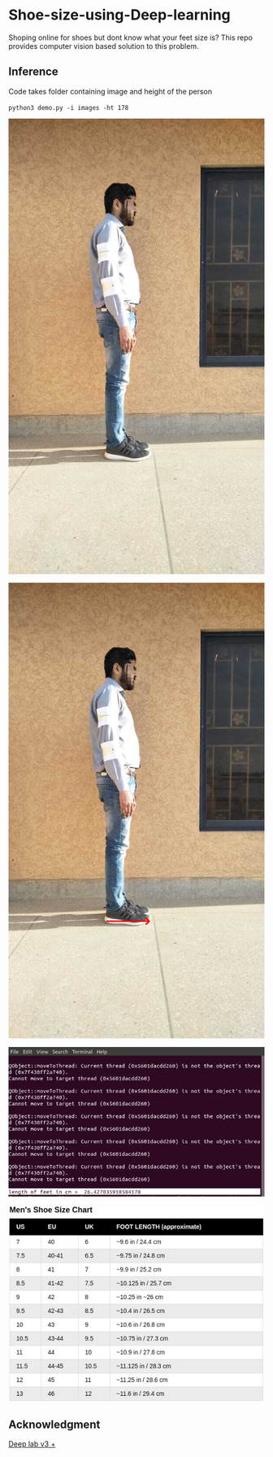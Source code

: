 # Shoe-size-using-Deep-learning

Shoping online for shoes but dont know what your feet size is? This repo provides computer vision based solution to this problem. 


## Inference
Code takes folder containing image and height of the person

`python3 demo.py -i images -ht 178`

![input image](https://github.com/farazBhatti/Shoe-size-using-Deep-learning/blob/master/images/side.png)

![output](https://github.com/farazBhatti/Shoe-size-using-Deep-learning/blob/master/result/side.png)

![foot length in cm](https://github.com/farazBhatti/Shoe-size-using-Deep-learning/blob/master/rawImgs/Screenshot.png)

![](https://github.com/farazBhatti/Shoe-size-using-Deep-learning/blob/master/rawImgs/size%20chart.png)


## Acknowledgment

[Deep lab v3 +](https://github.com/rishizek/tensorflow-deeplab-v3)
